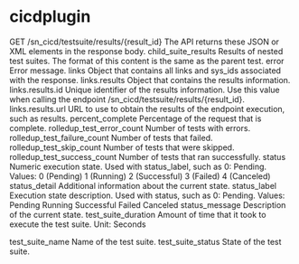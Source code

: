 # cicdplugin



GET /sn_cicd/testsuite/results/{result_id}
The API returns these JSON or XML elements in the response body.
child_suite_results	Results of nested test suites. The format of this content is the same as the parent test.
error	Error message.
links	Object that contains all links and sys_ids associated with the response.
links.results	Object that contains the results information.
links.results.id	Unique identifier of the results information. Use this value when calling the endpoint /sn_cicd/testsuite/results/{result_id}.
links.results.url	URL to use to obtain the results of the endpoint execution, such as results.
percent_complete	Percentage of the request that is complete.
rolledup_test_error_count	Number of tests with errors.
rolledup_test_failure_count	Number of tests that failed.
rolledup_test_skip_count	Number of tests that were skipped.
rolledup_test_success_count	Number of tests that ran successfully.
status	Numeric execution state. Used with status_label, such as 0: Pending.
Values:
0 (Pending)
1 (Running)
2 (Successful)
3 (Failed)
4 (Canceled)
status_detail	Additional information about the current state.
status_label	Execution state description. Used with status, such as 0: Pending.
Values:
Pending
Running
Successful
Failed
Canceled
status_message	Description of the current state.
test_suite_duration	Amount of time that it took to execute the test suite.
Unit: Seconds

test_suite_name	Name of the test suite.
test_suite_status	State of the test suite.